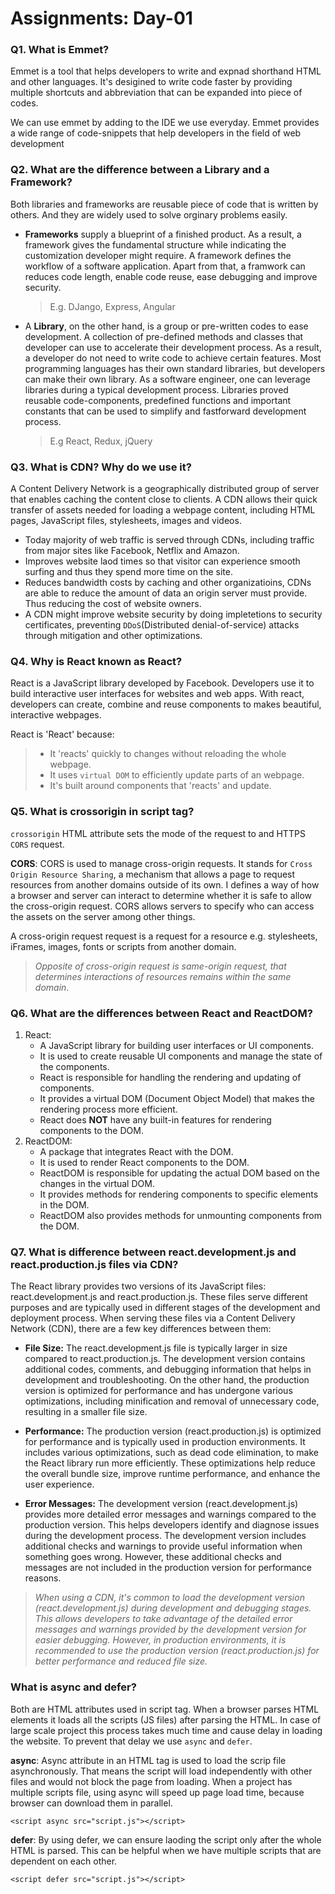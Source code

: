# Assignments: Day-01

### Q1. What is Emmet?
<p> Emmet is a tool that helps developers to write and expnad shorthand HTML and other languages. It's desigined to write code faster by providing multiple shortcuts and abbreviation that can be expanded into piece of codes.</p>

<p>We can use emmet by adding to the IDE we use everyday. Emmet provides a wide range of code-snippets that help developers in the field of web development</p>

### Q2. What are the difference between a Library and a Framework?

<p>Both libraries and frameworks are reusable piece of code that is written by others. And they are widely used to solve orginary problems easily.</p>

- **Frameworks** supply a blueprint of a finished product. As a result, a framework gives the fundamental structure while indicating the customization developer might require. A framework defines the workflow of a software application. Apart from that, a framwork can reduces code length, enable code reuse, ease debugging and improve security. 
    >E.g. DJango, Express, Angular
- A **Library**, on the other hand, is a group or pre-written codes to ease development. A collection of pre-defined methods and classes that developer can use to accelerate their development process. As a result, a developer do not need to write code to achieve certain features. Most programming languages has their own standard libraries, but developers can make their own library. As a software engineer, one can leverage libraries during a typical development process. Libraries proved reusable code-components, predefined functions and important constants that can be used to simplify and fastforward development process.
    >E.g React, Redux, jQuery

### Q3. What is CDN? Why do we use it?
 <p>A Content Delivery Network is a geographically distributed group of server that enables caching the content close to clients. A CDN allows their quick transfer of assets needed for loading a webpage content, including HTML pages, JavaScript files, stylesheets, images and videos.</p>
 
 * Today majority of web traffic is served through CDNs, including traffic from major sites like Facebook, Netflix and Amazon.
 * Improves website laod times so that visitor can experience smooth surfing and thus they spend more time on the site.
 * Reduces bandwidth costs by caching and other organizatioins, CDNs are able to reduce the amount of data an origin server must provide. Thus reducing the cost of website owners.
 * A CDN might improve website security by doing impletetions to security certificates, preventing `DDoS`(Distributed denial-of-service) attacks through mitigation and other optimizations.

 ### Q4. Why is React known as React?

 React is a JavaScript library developed by Facebook. Developers use it to build interactive user interfaces for websites and web apps. With react, developers can create, combine and reuse components to makes beautiful, interactive webpages.

React is 'React' because: 
>- It 'reacts' quickly to changes without reloading the whole webpage.
>- It uses `virtual DOM` to efficiently update parts of an webpage.
>- It's built around components that 'reacts' and update.

### Q5. What is crossorigin in script tag?

`crossorigin` HTML attribute sets the mode of the request to and HTTPS `CORS` request.

**CORS**: CORS is used to manage cross-origin requests. It stands for `Cross Origin Resource Sharing`, a mechanism that allows a page to request resources from another domains outside of its own. I defines a way of how a browser and server can interact to determine whether it is safe to allow the cross-origin request. CORS allows servers to specify who can access the assets on the server among other things.

A cross-origin request request is a request for a resource e.g. stylesheets, iFrames, images, fonts or scripts from another domain.

>*Opposite of cross-origin request is same-origin request, that determines interactions of resources remains within the same domain*.

### Q6. What are the differences between React and ReactDOM?

1. React:
   - A JavaScript library for building user interfaces or UI components.
   - It is used to create reusable UI components and manage the state of the components.
   - React is responsible for handling the rendering and updating of components.
   - It provides a virtual DOM (Document Object Model) that makes the rendering process more efficient.
   - React does **NOT** have any built-in features for rendering components to the DOM.
2. ReactDOM:
   - A package that integrates React with the DOM.
   - It is used to render React components to the DOM.
   - ReactDOM is responsible for updating the actual DOM based on the changes in the virtual DOM.
   - It provides methods for rendering components to specific elements in the DOM.
   - ReactDOM also provides methods for unmounting components from the DOM.

### Q7. What is difference between react.development.js and react.production.js files via CDN?

The React library provides two versions of its JavaScript files: react.development.js and react.production.js. These files serve different purposes and are typically used in different stages of the development and deployment process. When serving these files via a Content Delivery Network (CDN), there are a few key differences between them:

- **File Size:** The react.development.js file is typically larger in size compared to react.production.js. The development version contains additional codes, comments, and debugging information that helps in development and troubleshooting. On the other hand, the production version is optimized for performance and has undergone various optimizations, including minification and removal of unnecessary code, resulting in a smaller file size.

- **Performance:** The production version (react.production.js) is optimized for performance and is typically used in production environments. It includes various optimizations, such as dead code elimination, to make the React library run more efficiently. These optimizations help reduce the overall bundle size, improve runtime performance, and enhance the user experience.

- **Error Messages:** The development version (react.development.js) provides more detailed error messages and warnings compared to the production version. This helps developers identify and diagnose issues during the development process. The development version includes additional checks and warnings to provide useful information when something goes wrong. However, these additional checks and messages are not included in the production version for performance reasons.

>*When using a CDN, it's common to load the development version (react.development.js) during development and debugging stages. This allows developers to take advantage of the detailed error messages and warnings provided by the development version for easier debugging. However, in production environments, it is recommended to use the production version (react.production.js) for better performance and reduced file size.*

### What is async and defer?

Both are HTML attributes used in script tag. When a browser parses HTML elements it loads all the scripts (JS files) after parsing the HTML. In case of large scale project this process takes much time and cause delay in loading the website. To prevent that delay we use `async` and `defer`.

**async**: Async attribute in an HTML tag is used to load the scrip file asynchronously. That means the script will load independently with other files and would not block the page from loading. When a project has multiple scripts file, using async will speed up page load time, because browser can download them in parallel.
~~~
<script async src="script.js"></script>
~~~

**defer**: By using defer, we can ensure laoding the script only after the whole HTML is parsed. This can be helpful when we have multiple scripts that are dependent on each other.
~~~
<script defer src="script.js"></script>
~~~